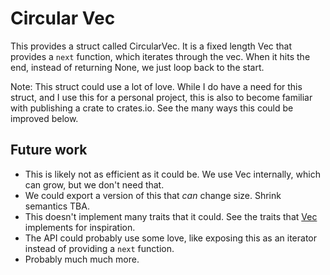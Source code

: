# Circular Vec

This provides a struct called CircularVec. It is a fixed length Vec that provides a `next` function, which iterates through the vec. When it hits the end, instead of returning None, we just loop back to the start.

Note: This struct could use a lot of love. While I do have a need for this struct, and I use this for a personal project, this is also to become familiar with publishing a crate to crates.io. See the many ways this could be improved below.

## Future work
- This is likely not as efficient as it could be. We use Vec internally, which can grow, but we don't need that.
- We could export a version of this that _can_ change size. Shrink semantics TBA.
- This doesn't implement many traits that it could. See the traits that [Vec](https://doc.rust-lang.org/std/vec/struct.Vec.html) implements for inspiration.
- The API could probably use some love, like exposing this as an iterator instead of providing a `next` function.
- Probably much much more.
